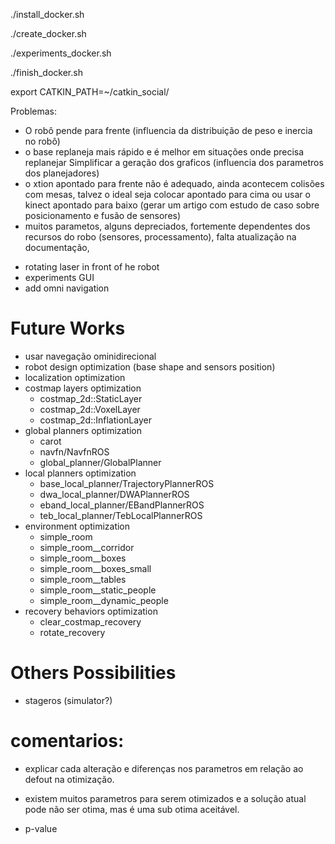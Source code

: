 
./install_docker.sh

./create_docker.sh

./experiments_docker.sh

./finish_docker.sh


<!-- # sudo docker stop $(sudo docker ps -aq) -->
<!-- # sudo docker system prune -->

export CATKIN_PATH=~/catkin_social/

Problemas:
* O robô pende para frente (influencia da distribuição de peso e inercia no robô)
* o base replaneja mais rápido e é melhor em situações onde precisa replanejar
Simplificar a geração dos graficos (influencia dos parametros dos planejadores)
* o xtion apontado para frente não é adequado, ainda acontecem colisões com mesas, talvez o ideal seja colocar apontado para cima ou usar o kinect apontado para baixo
(gerar um artigo com estudo de caso sobre posicionamento e fusão de sensores)
* muitos parametos, alguns depreciados, fortemente dependentes dos recursos do robo (sensores, processamento), falta atualização na documentação,


<!-- TODO: -->
<!-- * testar todos os comandos (dev-ops?) -->
<!-- * verificar todas as dependencias (launchs) -->
<!-- * dar exemplos dos usos dos pacotes -->
* rotating laser in front of he robot
* experiments GUI
* add omni navigation


# Future Works
* usar navegação ominidirecional
* robot design optimization (base shape and sensors position)
* localization optimization
* costmap layers optimization
  * costmap_2d::StaticLayer
  * costmap_2d::VoxelLayer
  * costmap_2d::InflationLayer
* global planners optimization
  * carot
  * navfn/NavfnROS
  * global_planner/GlobalPlanner
* local planners optimization
  * base_local_planner/TrajectoryPlannerROS
  * dwa_local_planner/DWAPlannerROS
  * eband_local_planner/EBandPlannerROS
  * teb_local_planner/TebLocalPlannerROS
* environment optimization
  * simple_room
  * simple_room__corridor
  * simple_room__boxes
  * simple_room__boxes_small  
  * simple_room__tables
  * simple_room__static_people
  * simple_room__dynamic_people
* recovery behaviors optimization
  * clear_costmap_recovery
  * rotate_recovery

# Others Possibilities
* stageros (simulator?)


# comentarios:
* explicar cada alteração e diferenças nos parametros em relação ao defout na otimização.

* existem muitos parametros para serem otimizados e a solução atual pode não ser otima, mas é uma sub otima aceitável.
* p-value
